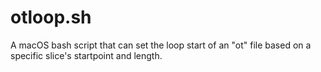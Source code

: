 # otloop.sh
A macOS bash script that can set the loop start of an "ot" file based on a specific slice's startpoint and length.
